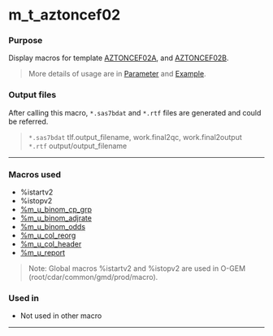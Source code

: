 # m_t_aztoncef02


### Purpose 

Display macros for template [AZTONCEF02A](https://azcollaboration.sharepoint.com/sites/O-GEM2/Shared%20Documents/General/O-GEM%20Index.xlsx?d=wb25d071b4025404caf18f0d7487c4b1d&csf=1&web=1&e=g89VOk&nav=MTVfe0M0Q0Y5NTY1LUIwQUUtNDhENy05RjhELTFCQjJFMzlCODU1NX0), and [AZTONCEF02B](https://azcollaboration.sharepoint.com/sites/O-GEM2/Shared%20Documents/General/O-GEM%20Index.xlsx?d=wb25d071b4025404caf18f0d7487c4b1d&csf=1&web=1&e=J42Lg3).<br>

> More details of usage are in [Parameter](m_t_aztoncef02_param.md) and [Example](m_t_aztoncef02_examp.md).

### Output files

After calling this macro, `*.sas7bdat` and `*.rtf` files are generated and could be referred. <br>

> `*.sas7bdat` tlf.output_filename, work.final2qc, work.final2output<br>
> `*.rtf` output/output_filename<br>

---

### Macros used

  - %istartv2
  - %istopv2
  - [%m_u_binom_cp_grp](../../utility/m_u_binom_cp_grp/m_u_binom_cp_grp_descp.md)
  - [%m_u_binom_adjrate](../../utility/m_u_binom_adjrate/m_u_binom_adjrate_descp.md)
  - [%m_u_binom_odds](../../utility/m_u_binom_odds/m_u_binom_odds_descp.md)
  - [%m_u_col_reorg](../../utility/m_u_col_reorg/m_u_col_reorg_descp.md)
  - [%m_u_col_header](../../utility/m_u_col_header/m_u_col_header_descp.md)
  - [%m_u_report](../../utility/m_u_report/m_u_report_descp.md)



>Note: Global macros %istartv2 and %istopv2 are used in O-GEM (root/cdar/common/gmd/prod/macro).  
 
### Used in

  - Not used in other macro

---


